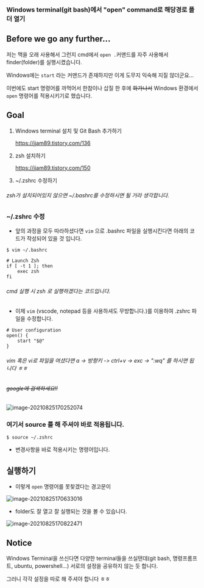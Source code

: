 ### Windows terminal(git bash)에서 "open" command로 해당경로 폴더 열기



## Before we go any further...

저는 맥을 오래 사용해서 그런지 cmd에서 ```open .```커맨드를 자주 사용해서 finder(folder)를 실행시켰습니다. 

Windows에는 ```start``` 라는 커맨드가 존재하지만 이게 도무지 익숙해 지질 않더군요... 

이번에도 start 명령어를 까먹어서 한참이나 삽질 한 후에 ~~화가나서~~ Windows 환경에서 ``` open```  명령어를 적용시키기로 했습니다.



## Goal

1. Windows terminal 설치 및 Git Bash 추가하기

    https://jjam89.tistory.com/136

2. zsh 설치하기

    https://jjam89.tistory.com/150

3. ~/.zshrc 수정하기

###### *zsh가 설치되어있지 않으면 ~/.bashrc를 수정하시면 될 거라 생각합니다.* 

### ~/.zshrc 수정

- 앞의 과정을 모두 따라하셨다면 ```vim``` 으로 .bashrc 파일을 실행시킨다면  아래의 코드가 작성되어 있을 것 입니다.

```
$ vim ~/.bashrc

# Launch Zsh 
if [ -t 1 ]; then 
    exec zsh 
fi
```

###### *cmd 실행 시 zsh 로 실행하겠다는 코드입니다.*

- 이제 ```vim``` (vscode, notepad 등을 사용하셔도 무방합니다.)를 이용하여 .zshrc 파일을 수정합니다.

```
# User configuration
open() {
    start "$@"
}
```

###### vim 혹은 vi로 파일을 여셨다면 a -> 방향키 -> ctrl+v -> exc -> ":wq" 를 하시면 됩니다 ㅎㅎ

###### ~~google에 검색하세요!!~~

![image-20210825170252074](https://raw.githubusercontent.com/KrGil/TIL/main/documents_typora/WindowsTerminal_zsh_custom_command.assets/image-20210825170633016.png/image-20210825170252074.png)

### 여기서 source <path>를 해 주셔야 바로 적용됩니다.

```
$ source ~/.zshrc
```

- 변경사항을 바로 적용시키는 명령어입니다.



## 실행하기

- 이렇게 ```open``` 명령어를 못찾겠다는 경고문이

![image-20210825170633016](https://raw.githubusercontent.com/KrGil/TIL/main/documents_typora/WindowsTerminal_zsh_custom_command.assets/image-20210825170633016.png/image-20210825170633016.png)

- folder도 잘 열고 잘 실행되는 것을 볼 수 있습니다.

![image-20210825170822471](https://raw.githubusercontent.com/KrGil/TIL/main/documents_typora/WindowsTerminal_zsh_custom_command.assets/image-20210825170633016.png/image-20210825170822471.png)



## Notice

Windows Terminal을 쓰신다면 다양한 terminal들을 쓰실탠데(git bash, 명령프롬프트, ubuntu, powershell...) 서로의 설정을 공유하지 않는 듯 합니다. 

그러니 각각 설정을 따로 해 주셔야 합니다 ㅎㅎ



